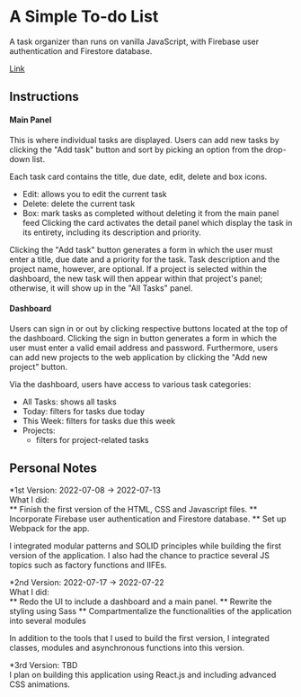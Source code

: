 # A Simple To-do List
A task organizer than runs on vanilla JavaScript, with Firebase user authentication and Firestore database.  

[Link](https://serey-roth.github.io/todolist/)

## Instructions
#### Main Panel
This is where individual tasks are displayed. Users can add new tasks by clicking the "Add task" button and sort by picking an option from the drop-down list.  

Each task card contains the title, due date, edit, delete and box icons. 
* Edit: allows you to edit the current task
* Delete: delete the current task
* Box: mark tasks as completed without deleting it from the main panel feed 
Clicking the card activates the detail panel which display the task in its entirety, including its description and priority.  

Clicking the "Add task" button generates a form in which the user must enter a title, due date and a priority for the task.
Task description and the project name, however, are optional. If a project is selected within the dashboard, the new task will then appear 
within that project's panel; otherwise, it will show up in the "All Tasks" panel.

#### Dashboard
Users can sign in or out by clicking respective buttons located at the top of the dashboard. Clicking the sign in button generates a form in which the user
must enter a valid email address and password. Furthermore, users can add new projects to the web application by clicking the "Add new project" button.  

Via the dashboard, users have access to various task categories:
* All Tasks: shows all tasks
* Today: filters for tasks due today
* This Week: filters for tasks due this week
* Projects: 
  * filters for project-related tasks
  
## Personal Notes
*1st Version: 2022-07-08 -> 2022-07-13  
What I did:  
** Finish the first version of the HTML, CSS and Javascript files. 
** Incorporate Firebase user authentication and Firestore database.
** Set up Webpack for the app.

I integrated modular patterns and SOLID principles while building the first version of the application. I also had the chance to practice several
JS topics such as factory functions and IIFEs.

*2nd Version: 2022-07-17 -> 2022-07-22  
What I did:  
** Redo the UI to include a dashboard and a main panel.
** Rewrite the styling using Sass
** Compartmentalize the functionalities of the application into several modules

In addition to the tools that I used to build the first version, I integrated classes, modules and asynchronous functions into this version.   

*3rd Version: TBD  
I plan on building this application using React.js and including advanced CSS animations. 

